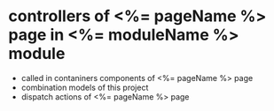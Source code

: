 # controllers of <%= pageName %> page in <%= moduleName %> module 

- called in contaniners components of <%= pageName %> page
- combination models of this project
- dispatch actions of <%= pageName %> page
